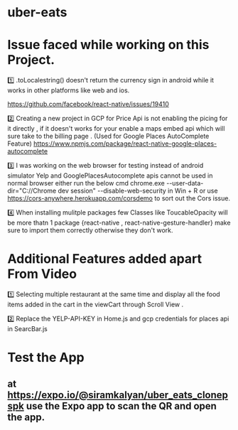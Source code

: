 # uber-eats

# Issue faced while working on this Project.

1️⃣ .toLocalestring() doesn't return the currency sign in android while it works in other platforms like web and ios.

https://github.com/facebook/react-native/issues/19410

2️⃣ Creating a new project in GCP for Price Api is not enabling the picing for it directly , if it doesn't works for your enable a maps embed api which
    will sure take to the billing page . (Used for Google Places AutoComplete Feature)
    https://www.npmjs.com/package/react-native-google-places-autocomplete
    
3️⃣ I was working on the web browser for testing instead of android simulator Yelp and GooglePlacesAutocomplete apis cannot be used in normal browser either run the below cmd
    chrome.exe --user-data-dir="C://Chrome dev session" --disable-web-security in Win + R or use
    https://cors-anywhere.herokuapp.com/corsdemo to sort out the Cors issue.
    
4️⃣ When installing mulitple packages few Classes like ToucableOpacity will be more thatn 1 package {react-native , react-native-gesture-handler} make sure to import them correctly 
otherwise they don't work.

# Additional Features added apart From Video 

1️⃣ Selecting multiple restaurant at the same time and display all the food items added in the cart in the viewCart through Scroll View .

2️⃣ Replace the YELP-API-KEY in Home.js and gcp credentials for places api in SearcBar.js

# Test the App 

## at https://expo.io/@siramkalyan/uber_eats_clonepspk use the Expo app to scan the QR and open the app.
